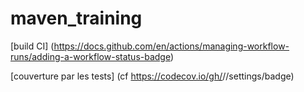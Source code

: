 # maven_training
[build CI] (https://docs.github.com/en/actions/managing-workflow-runs/adding-a-workflow-status-badge)

[couverture par les tests] (cf https://codecov.io/gh/<your-name>/<your-project>/settings/badge)

